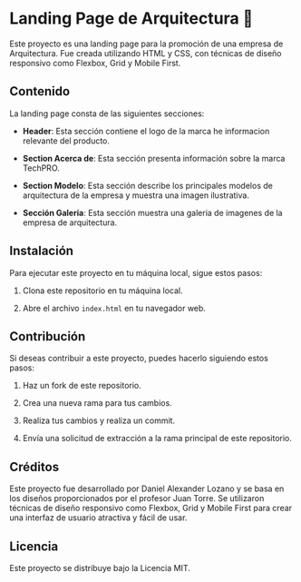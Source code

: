 # Landing Page de Arquitectura 🏡

Este proyecto es una landing page para la promoción de una empresa de Arquitectura. Fue creada utilizando HTML y CSS, con técnicas de diseño responsivo como Flexbox, Grid y Mobile First.

## Contenido

La landing page consta de las siguientes secciones:

- **Header**: Esta sección contiene el logo de la marca he informacion relevante del producto.

- **Section Acerca de**: Esta sección presenta información sobre la marca TechPRO.

- **Section Modelo**: Esta sección describe los principales modelos de arquitectura de la empresa y muestra una imagen ilustrativa.

- **Sección Galeria**: Esta sección muestra una galeria de imagenes de la empresa de arquitectura.

## Instalación

Para ejecutar este proyecto en tu máquina local, sigue estos pasos:

1. Clona este repositorio en tu máquina local.

2. Abre el archivo `index.html` en tu navegador web.

## Contribución

Si deseas contribuir a este proyecto, puedes hacerlo siguiendo estos pasos:

1. Haz un fork de este repositorio.

2. Crea una nueva rama para tus cambios.

3. Realiza tus cambios y realiza un commit.

4. Envía una solicitud de extracción a la rama principal de este repositorio.

## Créditos

Este proyecto fue desarrollado por Daniel Alexander Lozano  y se basa en los diseños proporcionados por el profesor Juan Torre. Se utilizaron técnicas de diseño responsivo como Flexbox, Grid y Mobile First para crear una interfaz de usuario atractiva y fácil de usar.

## Licencia
Este proyecto se distribuye bajo la Licencia MIT. 
